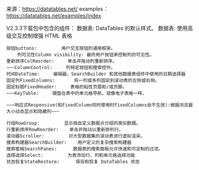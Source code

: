 来源：https://datatables.net/
examples：https://datatables.net/examples/index

V2.3.3下载包中包含的组件：
数据表:       DataTables 的默认样式。
数据表:       使用高级交互控制增强 HTML 表格
~~~AutoFill:      类似于excel的单击并拖动数据的填充数据。
按钮buttons:         用户交互按钮的通用框架。
    列可见性Column visibility: 最终用户按钮来控制列的可见性。
重新排序ColReorder:     单击并拖动列重新排序。
~~~ColumnControl:     列特定按钮和搜索控件。
时间DateTime:     编辑器、SearchBuilder 和其他数据表组件中使用的日期选择器
固定列FixedColumns:       将一列或多列固定到滚动表的左侧或右侧。
固定标题FixedHeader:     表格的粘性页眉和/或页脚。
~~~KeyTable:     键盘在表中的单元格导航，就像电子表格一样。

~~~响应式Responsive(和FixedColumn同时使用时FixedColumns会不生效):根据浏览器大小动态显示和隐藏列~~~

行组RowGroup:         显示按自定义数据点分组的类似数据。
行重新排序RowReorder:    单击并拖动以重新排列行。
滚动器Scroller:         对大型数据集的滚动表进行虚拟渲染。
搜索构建器SearchBuilder:    用户定义的复杂搜索构建器
搜索窗格SearchPanes:      数据表的搜索面板允许快速和可定制的过滤。
选择选择Select:         为表添加行、列和单元格选择功能
状态恢复StateRestore:      保存和恢复 DataTables 状态
